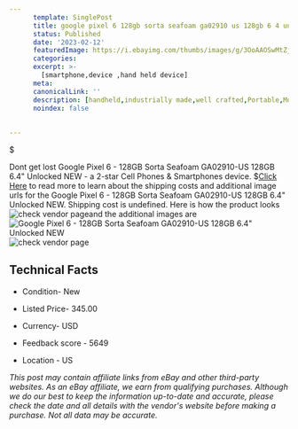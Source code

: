 ```yaml
---
      template: SinglePost
      title: google pixel 6 128gb sorta seafoam ga02910 us 128gb 6 4 unlocked new
      status: Published
      date: '2023-02-12'
      featuredImage: https://i.ebayimg.com/thumbs/images/g/3OoAAOSwMtZj5o-9/s-l225.jpg
      categories: 
      excerpt: >-
        [smartphone,device ,hand held device]
      meta:
      canonicalLink: ''
      description: [handheld,industrially made,well crafted,Portable,Mobile,Compact,Convenient,Lightweight,Maneuverable,Man-portable,Miniature,Carriable,Hand-held,Light,Holdable,Transportable,Mobile device,Pocket-sized,On-the-go,Wireless,Cordless,Compact size,Convenient size, smartphone,device ,hand held device]
      noindex: false
      
        
---
```

$

Dont get lost  Google Pixel 6 - 128GB Sorta Seafoam GA02910-US  128GB 6.4" Unlocked NEW - a 2-star Cell Phones & Smartphones device.
$[Click Here](https://www.ebay.com/itm/385407408449?hash=item59bc125941%3Ag%3A3OoAAOSwMtZj5o-9&mkevt=1&mkcid=1&mkrid=711-53200-19255-0&campid=%253CePNCampaignId%253E&customid=%253CreferenceId%253E&toolid=10049) to read more to learn about the shipping costs and additional image urls for the Google Pixel 6 - 128GB Sorta Seafoam GA02910-US  128GB 6.4" Unlocked NEW. Shipping cost is undefined. Here is how the product looks ![check vendor page](https://i.ebayimg.com/thumbs/images/g/3OoAAOSwMtZj5o-9/s-l225.jpg)and the additional images are![Google Pixel 6 - 128GB Sorta Seafoam GA02910-US  128GB 6.4" Unlocked NEW](https://i.ebayimg.com/images/g/3OoAAOSwMtZj5o-9/s-l1600.jpg)![check vendor page](https://origin-galleryplus.ebayimg.com/ws/web/385407408449_2_0_1/225x225.jpg,https://origin-galleryplus.ebayimg.com/ws/web/385407408449_3_0_1/225x225.jpg,https://origin-galleryplus.ebayimg.com/ws/web/385407408449_4_0_1/225x225.jpg)



 ## Technical Facts 



     
      

 - Condition- New 


      

 - Listed Price- 345.00 


      

 - Currency- USD 


      

 - Feedback score - 5649 


      

 - Location - US 


      
      

 *_This post may contain affiliate links from eBay and other third-party websites. As an eBay affiliate, we earn from qualifying purchases. Although we do our best to keep the information up-to-date and accurate, please check the date and all details with the vendor's website before making a purchase. Not all data may be accurate._*






